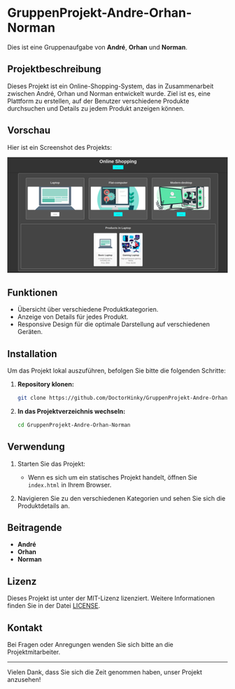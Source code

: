 
# GruppenProjekt-Andre-Orhan-Norman

Dies ist eine Gruppenaufgabe von **André**, **Orhan** und **Norman**.

## Projektbeschreibung

Dieses Projekt ist ein Online-Shopping-System, das in Zusammenarbeit zwischen André, Orhan und Norman entwickelt wurde. Ziel ist es, eine Plattform zu erstellen, auf der Benutzer verschiedene Produkte durchsuchen und Details zu jedem Produkt anzeigen können.

## Vorschau

Hier ist ein Screenshot des Projekts:

![Demo des Projekts](./assets/demo.png)

## Funktionen

- Übersicht über verschiedene Produktkategorien.
- Anzeige von Details für jedes Produkt.
- Responsive Design für die optimale Darstellung auf verschiedenen Geräten.

## Installation

Um das Projekt lokal auszuführen, befolgen Sie bitte die folgenden Schritte:

1. **Repository klonen:**
   ```bash
   git clone https://github.com/DoctorHinky/GruppenProjekt-Andre-Orhan-Norman.git
   ```

2. **In das Projektverzeichnis wechseln:**
   ```bash
   cd GruppenProjekt-Andre-Orhan-Norman
   ```

## Verwendung

1. Starten Sie das Projekt:
   - Wenn es sich um ein statisches Projekt handelt, öffnen Sie `index.html` in Ihrem Browser.
   
2. Navigieren Sie zu den verschiedenen Kategorien und sehen Sie sich die Produktdetails an.

## Beitragende

- **André**
- **Orhan**
- **Norman**

## Lizenz

Dieses Projekt ist unter der MIT-Lizenz lizenziert. Weitere Informationen finden Sie in der Datei [LICENSE](LICENSE).

## Kontakt

Bei Fragen oder Anregungen wenden Sie sich bitte an die Projektmitarbeiter.

---

Vielen Dank, dass Sie sich die Zeit genommen haben, unser Projekt anzusehen!
```